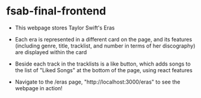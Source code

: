 # fsab-final-frontend

- This webpage stores Taylor Swift's Eras
- Each era is represented in a different card on the page, and its features (including genre, title, tracklist, and number in terms of her discography) are displayed within the card
- Beside each track in the tracklists is a like button, which adds songs to the list of "Liked Songs" at the bottom of the page, using react features

- Navigate to the /eras page, "http://localhost:3000/eras" to see the webpage in action!